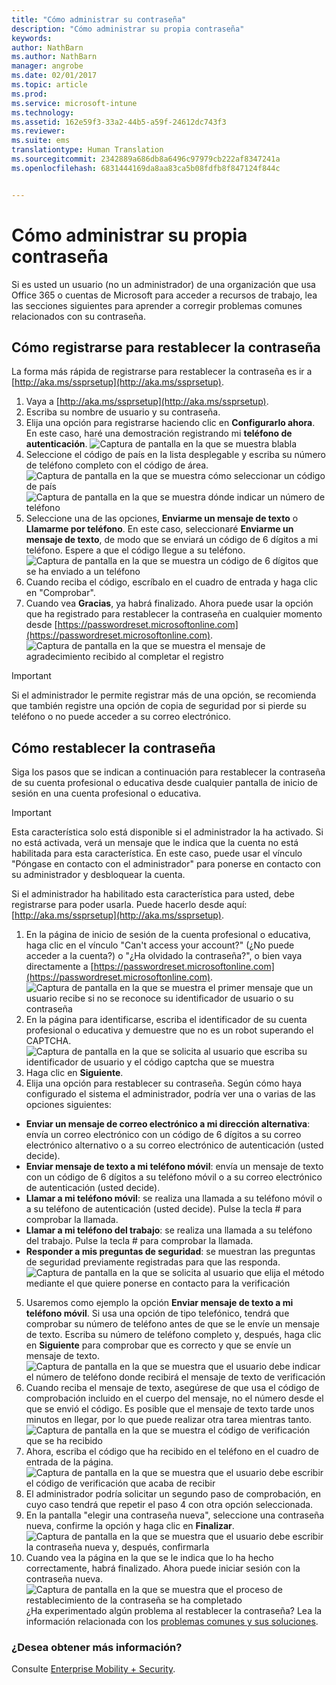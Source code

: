 ```yaml
---
title: "Cómo administrar su contraseña"
description: "Cómo administrar su propia contraseña"
keywords: 
author: NathBarn
ms.author: NathBarn
manager: angrobe
ms.date: 02/01/2017
ms.topic: article
ms.prod: 
ms.service: microsoft-intune
ms.technology: 
ms.assetid: 162e59f3-33a2-44b5-a59f-24612dc743f3
ms.reviewer: 
ms.suite: ems
translationtype: Human Translation
ms.sourcegitcommit: 2342889a686db8a6496c97979cb222af8347241a
ms.openlocfilehash: 6831444169da8aa83ca5b08fdfb8f847124f844c


---
```


# <a name="how-to-manage-your-own-password"></a>Cómo administrar su propia contraseña

Si es usted un usuario (no un administrador) de una organización que usa Office 365 o cuentas de Microsoft para acceder a recursos de trabajo, lea las secciones siguientes para aprender a corregir problemas comunes relacionados con su contraseña.

## <a name="how-to-register-for-password-reset"></a>Cómo registrarse para restablecer la contraseña
La forma más rápida de registrarse para restablecer la contraseña es ir a [http://aka.ms/ssprsetup](http://aka.ms/ssprsetup).

1.  Vaya a [http://aka.ms/ssprsetup](http://aka.ms/ssprsetup).
2.  Escriba su nombre de usuario y su contraseña.
3.  Elija una opción para registrarse haciendo clic en **Configurarlo ahora**. En este caso, haré una demostración registrando mi **teléfono de autenticación**.
![Captura de pantalla en la que se muestra blabla](./media/ft-mngPW-1-setup.png)
4.  Seleccione el código de país en la lista desplegable y escriba su número de teléfono completo con el código de área.
![Captura de pantalla en la que se muestra cómo seleccionar un código de país ](./media/ft-mngPW-2-enterNumber.png)![Captura de pantalla en la que se muestra dónde indicar un número de teléfono](./media/ft-mngPW-3-enterNumber2.png)
5.  Seleccione una de las opciones, **Enviarme un mensaje de texto** o **Llamarme por teléfono**. En este caso, seleccionaré **Enviarme un mensaje de texto**, de modo que se enviará un código de 6 dígitos a mi teléfono. Espere a que el código llegue a su teléfono.
![Captura de pantalla en la que se muestra un código de 6 dígitos que se ha enviado a un teléfono](./media/ft-mngPW-4-textCode.png)
6.  Cuando reciba el código, escríbalo en el cuadro de entrada y haga clic en "Comprobar".
7.  Cuando vea **Gracias**, ya habrá finalizado. Ahora puede usar la opción que ha registrado para restablecer la contraseña en cualquier momento desde [https://passwordreset.microsoftonline.com](https://passwordreset.microsoftonline.com).
![Captura de pantalla en la que se muestra el mensaje de agradecimiento recibido al completar el registro](./media/ft-mngPW-5-thanks.png)

> [!IMPORTANT]
> Si el administrador le permite registrar más de una opción, se recomienda que también registre una opción de copia de seguridad por si pierde su teléfono o no puede acceder a su correo electrónico.

## <a name="how-to-reset-your-password"></a>Cómo restablecer la contraseña
Siga los pasos que se indican a continuación para restablecer la contraseña de su cuenta profesional o educativa desde cualquier pantalla de inicio de sesión en una cuenta profesional o educativa.

> [!IMPORTANT]
> Esta característica solo está disponible si el administrador la ha activado. Si no está activada, verá un mensaje que le indica que la cuenta no está habilitada para esta característica. En este caso, puede usar el vínculo "Póngase en contacto con el administrador" para ponerse en contacto con su administrador y desbloquear la cuenta.
>
Si el administrador ha habilitado esta característica para usted, debe registrarse para poder usarla. Puede hacerlo desde aquí: [http://aka.ms/ssprsetup](http://aka.ms/ssprsetup).

1.  En la página de inicio de sesión de la cuenta profesional o educativa, haga clic en el vínculo "Can't access your account?" (¿No puede acceder a la cuenta?) o "¿Ha olvidado la contraseña?", o bien vaya directamente a [https://passwordreset.microsoftonline.com](https://passwordreset.microsoftonline.com).
![Captura de pantalla en la que se muestra el primer mensaje que un usuario recibe si no se reconoce su identificador de usuario o su contraseña](./media/ft-mngPW-6-resetPWbegin.png)
2.  En la página para identificarse, escriba el identificador de su cuenta profesional o educativa y demuestre que no es un robot superando el CAPTCHA.
![Captura de pantalla en la que se solicita al usuario que escriba su identificador de usuario y el código captcha que se muestra](./media/ft-mngPW-7-enterID.png)
3.  Haga clic en **Siguiente**.
4.  Elija una opción para restablecer su contraseña. Según cómo haya configurado el sistema el administrador, podría ver una o varias de las opciones siguientes:
 - **Enviar un mensaje de correo electrónico a mi dirección alternativa**: envía un correo electrónico con un código de 6 dígitos a su correo electrónico alternativo o a su correo electrónico de autenticación (usted decide).
  - **Enviar mensaje de texto a mi teléfono móvil**: envía un mensaje de texto con un código de 6 dígitos a su teléfono móvil o a su correo electrónico de autenticación (usted decide).
  - **Llamar a mi teléfono móvil**: se realiza una llamada a su teléfono móvil o a su teléfono de autenticación (usted decide). Pulse la tecla # para comprobar la llamada.
 - **Llamar a mi teléfono del trabajo**: se realiza una llamada a su teléfono del trabajo. Pulse la tecla # para comprobar la llamada.
 - **Responder a mis preguntas de seguridad**: se muestran las preguntas de seguridad previamente registradas para que las responda.
 ![Captura de pantalla en la que se solicita al usuario que elija el método mediante el que quiere ponerse en contacto para la verificación](./media/ft-mngPW-8-answerQuestions.png)
5.  Usaremos como ejemplo la opción **Enviar mensaje de texto a mi teléfono móvil**. Si usa una opción de tipo telefónico, tendrá que comprobar su número de teléfono antes de que se le envíe un mensaje de texto. Escriba su número de teléfono completo y, después, haga clic en **Siguiente** para comprobar que es correcto y que se envíe un mensaje de texto.
![Captura de pantalla en la que se muestra que el usuario debe indicar el número de teléfono donde recibirá el mensaje de texto de verificación](./media/ft-mngPW-9-textNumber.png)
6.  Cuando reciba el mensaje de texto, asegúrese de que usa el código de comprobación incluido en el cuerpo del mensaje, no el número desde el que se envió el código. Es posible que el mensaje de texto tarde unos minutos en llegar, por lo que puede realizar otra tarea mientras tanto.
![Captura de pantalla en la que se muestra el código de verificación que se ha recibido](./media/ft-mngPW-10-verificationCode.png)
7.  Ahora, escriba el código que ha recibido en el teléfono en el cuadro de entrada de la página.
![Captura de pantalla en la que se muestra que el usuario debe escribir el código de verificación que acaba de recibir](./media/ft-mngPW-11-enterCode.png)
8.  El administrador podría solicitar un segundo paso de comprobación, en cuyo caso tendrá que repetir el paso 4 con otra opción seleccionada.
9.  En la pantalla "elegir una contraseña nueva", seleccione una contraseña nueva, confirme la opción y haga clic en **Finalizar**.
![Captura de pantalla en la que se muestra que el usuario debe escribir la contraseña nueva y, después, confirmarla](./media/ft-mngPW-12-clickFinish.png)
10. Cuando vea la página en la que se le indica que lo ha hecho correctamente, habrá finalizado. Ahora puede iniciar sesión con la contraseña nueva.
![Captura de pantalla en la que se muestra que el proceso de restablecimiento de la contraseña se ha completado](./media/ft-mngPW-13-success.png)
¿Ha experimentado algún problema al restablecer la contraseña? Lea la información relacionada con los [problemas comunes y sus soluciones](https://azure.microsoft.com/en-us/documentation/articles/active-directory-passwords-update-your-own-password/#common-problems-and-their-solutions).

### <a name="want-to-learn-more"></a>¿Desea obtener más información?
Consulte [Enterprise Mobility + Security](https://www.microsoft.com/en-us/server-cloud/enterprise-mobility/overview.aspx).



<!--HONumber=Jan17_HO1-->


